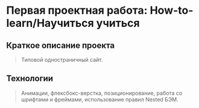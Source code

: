 # Первая проектная работа: How-to-learn/Научиться учиться
## Краткое описание проекта
> Типовой одностраничный сайт.
## Технологии
> Анимации, флексбокс-верстка, позиционирование, работа со шрифтами и фреймами, использование правил Nested БЭМ.
